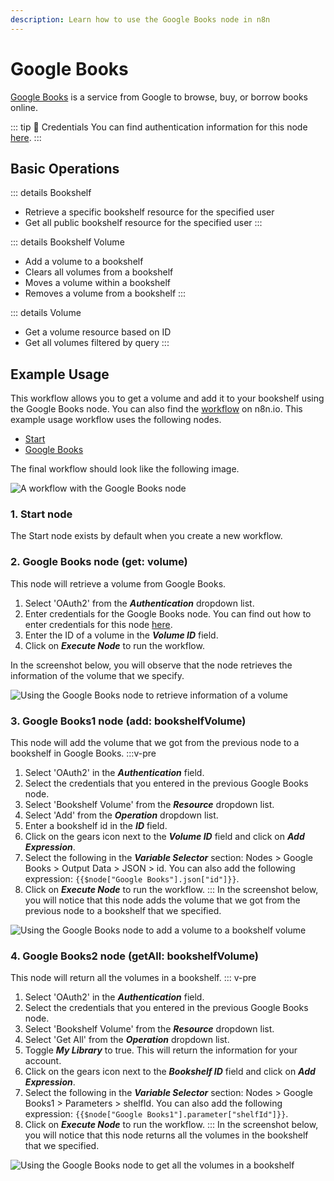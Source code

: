 ```yaml
---
description: Learn how to use the Google Books node in n8n
---
```


# Google Books

[Google Books](https://books.google.com) is a service from Google to browse, buy, or borrow books online.

::: tip 🔑 Credentials
You can find authentication information for this node [here](../../../credentials/Google/README.md).
:::

## Basic Operations

::: details Bookshelf
- Retrieve a specific bookshelf resource for the specified user
- Get all public bookshelf resource for the specified user
:::

::: details Bookshelf Volume
- Add a volume to a bookshelf
- Clears all volumes from a bookshelf
- Moves a volume within a bookshelf
- Removes a volume from a bookshelf
:::

::: details Volume
- Get a volume resource based on ID
- Get all volumes filtered by query
:::

## Example Usage

This workflow allows you to get a volume and add it to your bookshelf using the Google Books node. You can also find the [workflow](https://n8n.io/workflows/771) on n8n.io. This example usage workflow uses the following nodes.
- [Start](../../core-nodes/Start/README.md)
- [Google Books]()

The final workflow should look like the following image.

![A workflow with the Google Books node](./workflow.png)

### 1. Start node

The Start node exists by default when you create a new workflow.

### 2. Google Books node (get: volume)

This node will retrieve a volume from Google Books.

1. Select 'OAuth2' from the ***Authentication*** dropdown list.
2. Enter credentials for the Google Books node. You can find out how to enter credentials for this node [here](../../../credentials/Google/README.md).
3. Enter the ID of a volume in the ***Volume ID*** field.
4. Click on ***Execute Node*** to run the workflow.

In the screenshot below, you will observe that the node retrieves the information of the volume that we specify.

![Using the Google Books node to retrieve information of a volume](./GoogleBooks_node.png)

### 3. Google Books1 node (add: bookshelfVolume)

This node will add the volume that we got from the previous node to a bookshelf in Google Books.
:::v-pre
1. Select 'OAuth2' in the ***Authentication*** field.
2. Select the credentials that you entered in the previous Google Books node.
3. Select 'Bookshelf Volume' from the ***Resource*** dropdown list.
4. Select 'Add' from the ***Operation*** dropdown list.
5. Enter a bookshelf id in the ***ID*** field.
6. Click on the gears icon next to the ***Volume ID*** field and click on ***Add Expression***.
7. Select the following in the ***Variable Selector*** section: Nodes > Google Books > Output Data > JSON > id. You can also add the following expression: `{{$node["Google Books"].json["id"]}}`.
8. Click on ***Execute Node*** to run the workflow.
:::
In the screenshot below, you will notice that this node adds the volume that we got from the previous node to a bookshelf that we specified.

![Using the Google Books node to add a volume to a bookshelf volume](./GoogleBooks1_node.png)

### 4. Google Books2 node (getAll: bookshelfVolume)

This node will return all the volumes in a bookshelf.
::: v-pre
1. Select 'OAuth2' in the ***Authentication*** field.
2. Select the credentials that you entered in the previous Google Books node.
3. Select 'Bookshelf Volume' from the ***Resource*** dropdown list.
4. Select 'Get All' from the ***Operation*** dropdown list.
5. Toggle ***My Library*** to true. This will return the information for your account.
6. Click on the gears icon next to the ***Bookshelf ID*** field and click on ***Add Expression***.
7. Select the following in the ***Variable Selector*** section: Nodes > Google Books1 > Parameters > shelfId. You can also add the following expression: `{{$node["Google Books1"].parameter["shelfId"]}}`.
8. Click on ***Execute Node*** to run the workflow.
:::
In the screenshot below, you will notice that this node returns all the volumes in the bookshelf that we specified.

![Using the Google Books node to get all the volumes in a bookshelf](./GoogleBooks2_node.png)
